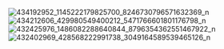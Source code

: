 ![434192952_1145222179825700_8246730796571632369_n](https://github.com/samueltannous174/School-Mangment/assets/106975094/ddcf4ce3-7d09-4192-81f9-8d04873b42d1)
![434212606_429980549400212_5471766601801176798_n](https://github.com/samueltannous174/School-Mangment/assets/106975094/bda59478-c5e2-4d32-9b93-0262a165a0a5)
![432425976_1486082288640844_8796354362551467922_n](https://github.com/samueltannous174/School-Mangment/assets/106975094/f922538f-779a-4743-9cb8-60fc6d4f3fa2)
![432402969_428568222991738_3049164589539465126_n](https://github.com/samueltannous174/School-Mangment/assets/106975094/c8988443-bb5a-422e-9f51-14ee622d935b)
